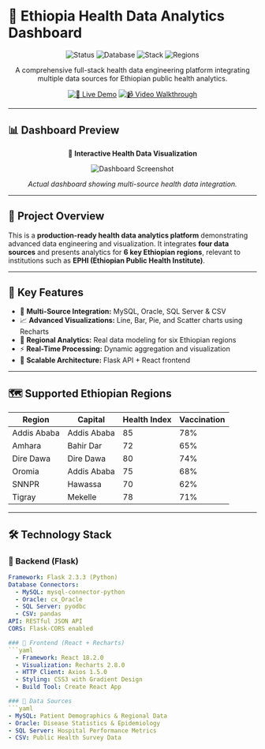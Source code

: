 # 🏥 Ethiopia Health Data Analytics Dashboard

<div align="center">

![Status](https://img.shields.io/badge/Status-Ready_for_Deployment-brightgreen)
![Database](https://img.shields.io/badge/Database-MySQL%20%7C%20Oracle%20%7C%20SQL%20Server%20%7C%20CSV-blue)
![Stack](https://img.shields.io/badge/Stack-Flask%20%7C%20React%20%7C%20Recharts-orange)
![Regions](https://img.shields.io/badge/Regions-6_Ethiopian_Regions-success)

A comprehensive full-stack health data engineering platform integrating multiple data sources for Ethiopian public health analytics.

[![🚀 Live Demo](https://img.shields.io/badge/%F0%9F%9A%80_Live_Demo-Click_Here-purple)](https://your-live-demo-link)
[![📹 Video Walkthrough](https://img.shields.io/badge/%F0%9F%93%B9_Video_Walkthrough-Watch_Here-red)](https://your-video-link)

</div>

---

## 📊 Dashboard Preview
<div align="center">

🎯 **Interactive Health Data Visualization**

![Dashboard Screenshot](https://via.placeholder.com/800x400/667eea/ffffff?text=Health+Data+Dashboard+Screenshot)

_Actual dashboard showing multi-source health data integration._

</div>

---

## 🌟 Project Overview
This is a **production-ready health data analytics platform** demonstrating advanced data engineering and visualization. It integrates **four data sources** and presents analytics for **6 key Ethiopian regions**, relevant to institutions such as **EPHI (Ethiopian Public Health Institute)**.

---

## 🎯 Key Features
- 🔗 **Multi-Source Integration:** MySQL, Oracle, SQL Server & CSV
- 📈 **Advanced Visualizations:** Line, Bar, Pie, and Scatter charts using Recharts
- 🏥 **Regional Analytics:** Real data modeling for six Ethiopian regions
- ⚡ **Real-Time Processing:** Dynamic aggregation and visualization
- 🧱 **Scalable Architecture:** Flask API + React frontend

---

## 🗺️ Supported Ethiopian Regions

| Region        | Capital       | Health Index | Vaccination |
|----------------|----------------|---------------|--------------|
| Addis Ababa   | Addis Ababa   | 85 | 78% |
| Amhara        | Bahir Dar     | 72 | 65% |
| Dire Dawa     | Dire Dawa     | 80 | 74% |
| Oromia        | Addis Ababa   | 75 | 68% |
| SNNPR         | Hawassa       | 70 | 62% |
| Tigray        | Mekelle       | 78 | 71% |

---

## 🛠️ Technology Stack

### 🔹 Backend (Flask)
```yaml
Framework: Flask 2.3.3 (Python)
Database Connectors:
  - MySQL: mysql-connector-python
  - Oracle: cx_Oracle
  - SQL Server: pyodbc
  - CSV: pandas
API: RESTful JSON API
CORS: Flask-CORS enabled

### 🔹 Frontend (React + Recharts)
```yaml
  - Framework: React 18.2.0
  - Visualization: Recharts 2.8.0
  - HTTP Client: Axios 1.5.0
  - Styling: CSS3 with Gradient Design
  - Build Tool: Create React App

### 🔹 Data Sources
```yaml
- MySQL: Patient Demographics & Regional Data
- Oracle: Disease Statistics & Epidemiology
- SQL Server: Hospital Performance Metrics
- CSV: Public Health Survey Data
